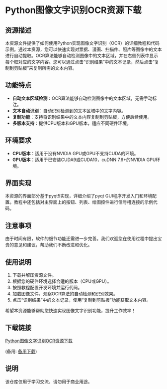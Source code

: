 # Python图像文字识别OCR资源下载

## 资源描述

本资源文件提供了如何使用Python实现图像文字识别（OCR）的详细教程和代码示例。通过本资源，您可以快速实现对票据、漫画、扫描件、照片等图像中的文本进行自动提取。OCR算法能够自动检测图像中的文本区域，并在右侧列表中显示每个框对应的文字内容。您可以通过点击“识别结果”中的文本记录，然后点击“复制到剪贴板”来复制所需的文本内容。

## 功能特点

- **自动文本区域检测**：OCR算法能够自动检测图像中的文本区域，无需手动标注。
- **文本自动识别**：自动识别检测到的文本区域中的文字内容。
- **复制功能**：支持将识别结果中的文本内容复制到剪贴板，方便后续使用。
- **多版本支持**：提供CPU版本和GPU版本，适应不同硬件环境。

## 环境要求

- **CPU版本**：适用于没有NVIDIA GPU或GPU不支持CUDA的环境。
- **GPU版本**：适用于已安装CUDA9或CUDA10，cuDNN 7.6+的NVIDIA GPU环境。

## 界面实现

本资源的界面部分基于pyqt5实现，详细介绍了pyqt GUI程序开发入门和环境配置。教程中还包括对主界面上的按钮、列表、绘图控件进行信号槽连接的示例代码。

## 注意事项

由于时间有限，软件的细节功能还需进一步完善。我们欢迎您在使用过程中提出宝贵的意见和建议，帮助我们不断改进和优化。

## 使用说明

1. 下载并解压资源文件。
2. 根据您的硬件环境选择合适的版本（CPU或GPU）。
3. 按照教程配置开发环境并运行代码。
4. 加载图像文件，观察OCR算法的自动检测和识别效果。
5. 点击“识别结果”中的文本记录，使用“复制到剪贴板”功能获取文本内容。

希望本资源能够帮助您快速实现图像文字识别功能，提升工作效率！

## 下载链接
[Python图像文字识别OCR资源下载](https://pan.quark.cn/s/3b98fb7370fa) 

(备用: [备用下载](https://pan.baidu.com/s/1WW9uL4AatCUCOCxcOElh1A?pwd=1234))

## 说明

该仓库仅用于学习交流，请勿用于商业用途。
